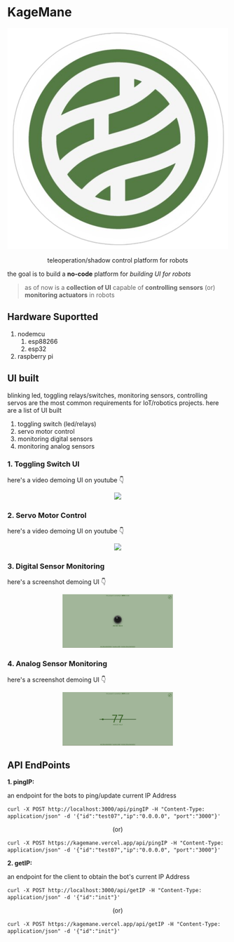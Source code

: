# KageMane

<div align=center>

![nara clan logo](public/logo.png)

teleoperation/shadow control platform for robots

</div>

the goal is to build a **no-code** platform for _building UI for robots_

> as of now is a **collection of UI** capable of **controlling sensors** (or) **monitoring actuators** in robots

## Hardware Suportted
1. nodemcu 
    1. esp88266
    2. esp32 
2. raspberry pi 

## UI built
blinking led, toggling relays/switches, monitoring sensors, controlling servos are the most common requirements for IoT/robotics projects. here are a list of UI built
1. toggling switch (led/relays)
2. servo motor control
3. monitoring digital sensors
4. monitoring analog sensors

### 1. Toggling Switch UI
here's a video demoing UI on youtube 👇

<div align=center>

[<img src="https://i.ytimg.com/vi/16xm3ueyyeA/maxresdefault.jpg" width="50%">](https://www.youtube.com/watch?v=16xm3ueyyeA "video demoing led toggling with raspberry pi")

</div>

### 2. Servo Motor Control
here's a video demoing UI on youtube 👇

<div align=center>

[<img src="https://i.ytimg.com/vi/cg_XEtVOuV4/maxresdefault.jpg" width="50%">](https://youtube.com/shorts/cg_XEtVOuV4 "video demoing servo control with raspberry pi")

</div>

### 3. Digital Sensor Monitoring
here's a screenshot demoing UI 👇

<div align=center>

<img src="https://raw.githubusercontent.com/LucidMach/kagemane/master/public/digitalSensorUI.png" width="50%" >

</div>

### 4. Analog Sensor Monitoring
here's a screenshot demoing UI 👇

<div align=center>

<img src="https://raw.githubusercontent.com/LucidMach/kagemane/master/public/analogSensorUI.png" width="50%" >

</div>

## API EndPoints

**1. pingIP:**

an endpoint for the bots to ping/update current IP Address

```
curl -X POST http://localhost:3000/api/pingIP -H "Content-Type: application/json" -d '{"id":"test07","ip":"0.0.0.0", "port":"3000"}'
```

<div align=center>
(or)
</div>

```
curl -X POST https://kagemane.vercel.app/api/pingIP -H "Content-Type: application/json" -d '{"id":"test07","ip":"0.0.0.0", "port":"3000"}'
```

**2. getIP:**

an endpoint for the client to obtain the bot's current IP Address

```
curl -X POST http://localhost:3000/api/getIP -H "Content-Type: application/json" -d '{"id":"init"}'
```

<div align=center>
(or)
</div>

```
curl -X POST https://kagemane.vercel.app/api/getIP -H "Content-Type: application/json" -d '{"id":"init"}'
```
